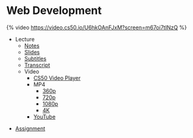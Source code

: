 # Web Development

{% video https://video.cs50.io/U6hkOAnFJxM?screen=m67oi7tINzQ %}

- Lecture
    * [Notes](../../notes/web_development/)
    * [Slides](https://cdn.cs50.net/cscie1a/2017/fall/lectures/web_development/web_development.pdf)
    * [Subtitles](https://cdn.cs50.net/cscie1a/2017/fall/lectures/web_development/lang/en/web_development.srt)
    * [Transcript](https://cdn.cs50.net/cscie1a/2017/fall/lectures/web_development/lang/en/web_development.txt)
    + Video
        * [CS50 Video Player](https://video.cs50.io/U6hkOAnFJxM?screen=m67oi7tINzQ)
        + MP4
            * [360p](https://cdn.cs50.net/cscie1a/2017/fall/lectures/web_development/web_development-360p.mp4.download)
            * [720p](https://cdn.cs50.net/cscie1a/2017/fall/lectures/web_development/web_development-720p.mp4.download)
            * [1080p](https://cdn.cs50.net/cscie1a/2017/fall/lectures/web_development/web_development-1080p.mp4.download)
            * [4K](https://cdn.cs50.net/cscie1a/2017/fall/lectures/web_development/web_development-4k.mp4.download)
        * [YouTube](https://youtu.be/U6hkOAnFJxM)
* [Assignment](../../assignments/web_development/)
